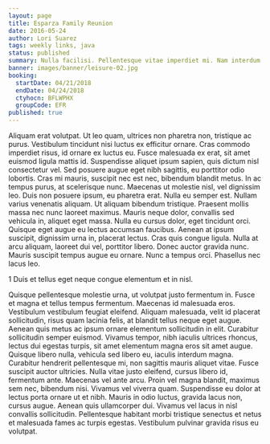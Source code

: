 ```yaml
---
layout: page
title: Esparza Family Reunion
date: 2016-05-24
author: Lori Suarez
tags: weekly links, java
status: published
summary: Nulla facilisi. Pellentesque vitae imperdiet mi. Nam interdum blandit neque.
banner: images/banner/leisure-02.jpg
booking:
  startDate: 04/21/2018
  endDate: 04/24/2018
  ctyhocn: BFLWPHX
  groupCode: EFR
published: true
---
```

Aliquam erat volutpat. Ut leo quam, ultrices non pharetra non, tristique ac purus. Vestibulum tincidunt nisi luctus ex efficitur ornare. Cras commodo imperdiet risus, id ornare ex luctus eu. Fusce malesuada ex erat, sit amet euismod ligula mattis id. Suspendisse aliquet ipsum sapien, quis dictum nisl consectetur vel. Sed posuere augue eget nibh sagittis, eu porttitor odio lobortis. Cras mi mauris, suscipit nec est nec, bibendum blandit metus. In ac tempus purus, at scelerisque nunc.
Maecenas ut molestie nisl, vel dignissim leo. Duis non posuere ipsum, eu pharetra erat. Nulla eu semper est. Nullam varius venenatis aliquam. Ut aliquam bibendum tristique. Praesent mollis massa nec nunc laoreet maximus. Mauris neque dolor, convallis sed vehicula in, aliquet eget massa. Nulla eu cursus dolor, eget tincidunt orci. Quisque eget augue eu lectus accumsan faucibus. Aenean at ipsum suscipit, dignissim urna in, placerat lectus. Cras quis congue ligula. Nulla at arcu aliquam, laoreet dui vel, porttitor libero. Donec auctor gravida nunc. Mauris suscipit tempus augue eu ornare. Nunc a tempus orci. Phasellus nec lacus leo.

1 Duis et tellus eget neque congue elementum et in nisl.

Quisque pellentesque molestie urna, ut volutpat justo fermentum in. Fusce et magna et tellus tempus fermentum. Maecenas id malesuada eros. Vestibulum vestibulum feugiat eleifend. Aliquam malesuada, velit id placerat sollicitudin, risus quam lacinia felis, at blandit tellus neque eget augue. Aenean quis metus ac ipsum ornare elementum sollicitudin in elit. Curabitur sollicitudin semper euismod. Vivamus tempor, nibh iaculis ultrices rhoncus, lectus dui egestas turpis, sit amet elementum magna eros sit amet augue. Quisque libero nulla, vehicula sed libero eu, iaculis interdum magna. Curabitur hendrerit pellentesque mi, non sagittis mauris aliquet vitae.
Fusce suscipit auctor ultricies. Nulla vitae justo eleifend, cursus libero id, fermentum ante. Maecenas vel ante arcu. Proin vel magna blandit, maximus sem nec, bibendum nisi. Vivamus vel viverra quam. Suspendisse eu dolor at lectus porta ornare ut et nibh. Mauris in odio luctus, gravida lacus non, cursus augue. Aenean quis ullamcorper dui. Vivamus vel lacus in nisl convallis sollicitudin. Pellentesque habitant morbi tristique senectus et netus et malesuada fames ac turpis egestas. Vestibulum pulvinar gravida risus eu volutpat.
